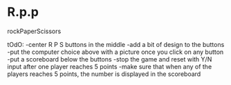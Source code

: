 # R.p.p
rockPaperScissors

tOdO:
-center R P S buttons in the middle
-add a bit of design to the buttons
-put the computer choice above with a picture once you click on any button
-put a scoreboard below the buttons
-stop the game and reset with Y/N input after one player reaches 5 points 
-make sure that when any of the players reaches 5 points, the number is displayed in the scoreboard
